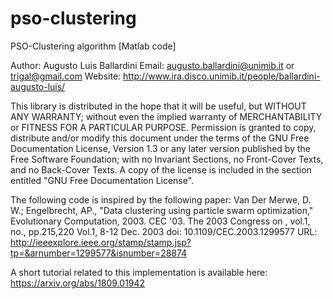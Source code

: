 pso-clustering
==============

PSO-Clustering algorithm [Matlab code]

Author:  Augusto Luis Ballardini
Email:   augusto.ballardini@unimib.it or trigal@gmail.com
Website: http://www.ira.disco.unimib.it/people/ballardini-augusto-luis/

This library is distributed in the hope that it will be useful,
but WITHOUT ANY WARRANTY; without even the implied warranty of
MERCHANTABILITY or FITNESS FOR A PARTICULAR PURPOSE.
Permission is granted to copy, distribute and/or modify this document
under the terms of the GNU Free Documentation License, Version 1.3
or any later version published by the Free Software Foundation;
with no Invariant Sections, no Front-Cover Texts, and no Back-Cover Texts.
A copy of the license is included in the section entitled "GNU
Free Documentation License".

The following code is inspired by the following paper:
Van Der Merwe, D. W.; Engelbrecht, AP., "Data clustering using particle swarm optimization," 
Evolutionary Computation, 2003. CEC '03. The 2003 Congress on , vol.1, no., pp.215,220 Vol.1, 8-12 Dec. 2003
doi: 10.1109/CEC.2003.1299577
URL: http://ieeexplore.ieee.org/stamp/stamp.jsp?tp=&arnumber=1299577&isnumber=28874

A short tutorial related to this implementation is available here: https://arxiv.org/abs/1809.01942
